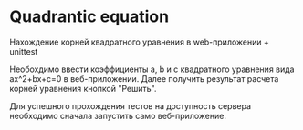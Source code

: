# Quadrantic equation
Нахождение корней квадратного уравнения в web-приложении + unittest

Необохдимо ввести коэффициенты a, b и c квадратного уравнения вида ax^2+bx+c=0 в веб-приложении.
Далее получить результат расчета корней уравнения кнопкой "Решить".

Для успешного прохождения тестов на доступность сервера необходимо сначала запустить само веб-приложение.

